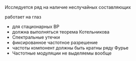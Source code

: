 Исследуется ряд на наличие неслучайных составляющих

работает на глаз

- для стационарных ВР
- должна выполняться теорема Котельникова
- Спектральные утечки
- фиксированное частотное разрешение
- частоты компонент должны быть кратны ряду Фурье
- Частотные модуляции не выделяемы вообще